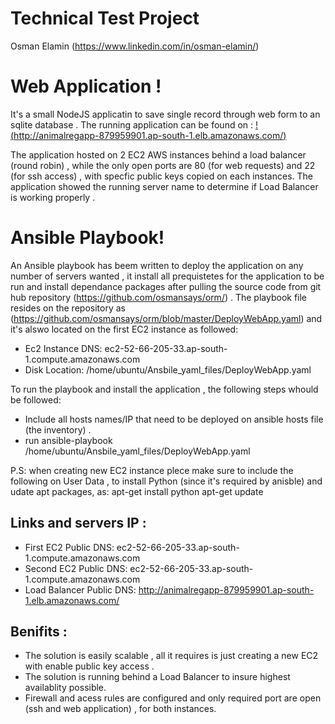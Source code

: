 # Technical Test Project 
Osman Elamin
(https://www.linkedin.com/in/osman-elamin/)

# Web Application !

It's a small NodeJS applicatin to save single record through web form to an sqlite database .
The running application can be found on : 
[!(http://animalregapp-879959901.ap-south-1.elb.amazonaws.com/)](http://animalregapp-879959901.ap-south-1.elb.amazonaws.com/)

The application hosted on 2 EC2 AWS instances behind a load balancer (round robin) , while the only open ports are 80 (for web requests) and 22 (for ssh access) , with specfic public keys copied on each instances.
The application showed the running server name to determine if Load Balancer is working properly .
# Ansible Playbook!

An Ansible playbook has beem written to deploy the application on any number of servers wanted , it install all prequistetes for the application to be run and install dependance packages after pulling the source code from git hub repository (https://github.com/osmansays/orm/) .
The playbook file resides on the repository as (https://github.com/osmansays/orm/blob/master/DeployWebApp.yaml)
and it's alswo located on the first EC2 instance as followed:

- Ec2 Instance DNS: ec2-52-66-205-33.ap-south-1.compute.amazonaws.com
- Disk Location: /home/ubuntu/Ansbile_yaml_files/DeployWebApp.yaml

To run the playbook and install the application , the following steps whould be followed:
- Include all hosts names/IP that need to be deployed on ansible hosts file (the inventory) .
- run ansible-playbook /home/ubuntu/Ansbile_yaml_files/DeployWebApp.yaml 

P.S: when creating new EC2 instance plece make sure to include the following on User Data , to install Python (since it's required by anisble) and udate apt packages, as:
apt-get install python
apt-get update

## Links and servers IP :
- First EC2 Public DNS: ec2-52-66-205-33.ap-south-1.compute.amazonaws.com
- Second EC2 Public DNS: ec2-52-66-205-33.ap-south-1.compute.amazonaws.com
- Load Balancer Public DNS: http://animalregapp-879959901.ap-south-1.elb.amazonaws.com/

## Benifits :
- The solution is easily scalable , all it requires is just creating a new EC2 with enable public key access .
- The solution is running behind a Load Balancer to insure highest availablity possible.
- Firewall and acess rules are configured and only required port are open (ssh and web application) , for both instances.
